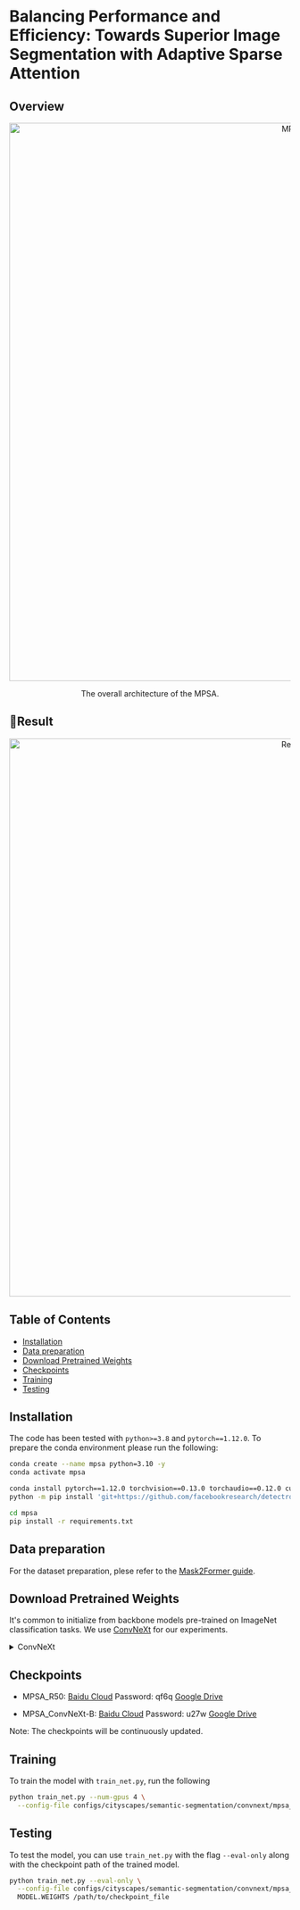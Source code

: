# Balancing Performance and Efficiency: Towards Superior Image Segmentation with Adaptive Sparse Attention

## Overview
<p align="center">
  <img src="images/mpsa.png" alt="MPSA" width="1000">
</p>

<p align="center"> The overall architecture of the MPSA. </p>


## 🤝Result 
<p align="center">
  <img src="images/city.png" alt="Result" width="1000">
</p>

## Table of Contents

- [Installation](#installation)
- [Data preparation](#data-preparation)
- [Download Pretrained Weights](#pretrained-weight)
- [Checkpoints](#Checkpoints)
- [Training](#training)
- [Testing](#training)

## Installation

The code has been tested with `python>=3.8` and `pytorch==1.12.0`. To prepare the conda environment please run the following:

```bash
conda create --name mpsa python=3.10 -y
conda activate mpsa

conda install pytorch==1.12.0 torchvision==0.13.0 torchaudio==0.12.0 cudatoolkit=11.3 -c pytorch
python -m pip install 'git+https://github.com/facebookresearch/detectron2.git'

cd mpsa
pip install -r requirements.txt
```

## Data preparation

For the dataset preparation, plese refer to the [Mask2Former guide](https://github.com/facebookresearch/Mask2Former/blob/main/datasets/README.md).

## Download Pretrained Weights

It's common to initialize from backbone models pre-trained on ImageNet classification tasks. We use [ConvNeXt](https://github.com/facebookresearch/ConvNeXt) for our experiments.

<details>
<summary>ConvNeXt</summary>
  
- [Official Repo](https://github.com/facebookresearch/ConvNeXt)
- `convert-pretrained-model-to-d2.py`: Tool to convert ConvNeXt pre-trained weights for D2.

    ```bash
    wget https://dl.fbaipublicfiles.com/convnext/convnext_base_22k_1k_384.pth
    python tools/convert-pretrained-model-to-d2.py convnext_base_22k_1k_384.pth convnext_base_22k_1k_384.pkl
    ```

</details>

## Checkpoints

- MPSA_R50:
  [Baidu Cloud](https://pan.baidu.com/s/1ojXDOakzbyIxxugvIe3GBQ?pwd=qf6q)  Password: qf6q
  [Google Drive](https://drive.google.com/file/d/1L4LvbFkmHgwdLK2T6uUJxigQKhV-c79L/view?usp=sharing)
  
- MPSA_ConvNeXt-B:
  [Baidu Cloud](https://pan.baidu.com/s/1DfXMlM4pz6VHvrHXc38ixQ?pwd=u27w)  Password: u27w
  [Google Drive](https://drive.google.com/file/d/1XM4n05bZ_BXB40txtFwECU2RqfsbaEZ_/view?usp=sharing)
  

Note: The checkpoints will be continuously updated. 

## Training

To train the model with `train_net.py`, run the following

```bash
python train_net.py --num-gpus 4 \
  --config-file configs/cityscapes/semantic-segmentation/convnext/mpsa_convnext_base_bs16_90k.yaml
```

## Testing

To test the model, you can use `train_net.py` with the flag `--eval-only` along with the checkpoint path of the trained model.

```bash
python train_net.py --eval-only \
  --config-file configs/cityscapes/semantic-segmentation/convnext/mpsa_convnext_base_bs16_90k.yaml \
  MODEL.WEIGHTS /path/to/checkpoint_file
```
